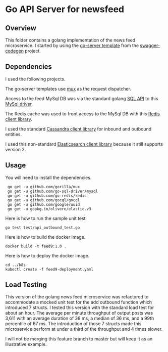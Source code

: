 # Go API Server for newsfeed

## Overview

This folder contains a golang implementation of the news feed microservice. I started by using the
[go-server template](https://github.com/swagger-api/swagger-codegen/tree/master/modules/swagger-codegen/src/main/resources/go-server) from the [swagger-codegen](https://github.com/swagger-api/swagger-codegen) project.

## Dependencies

I used the following projects.

The go-server templates use [mux](https://github.com/gorilla/mux) as the request dispatcher.

Access to the feed MySql DB was via the standard golang [SQL API](https://golang.org/pkg/database/sql/) to this [MySql driver](https://github.com/go-sql-driver/mysql/).

The Redis cache was used to front access to the MySql DB with this [Redis client library](https://github.com/go-redis/redis).

I used the standard [Cassandra client library](https://github.com/gocql/gocql) for inbound and outbound entities.

I used this non-standard [Elasticsearch client library](https://olivere.github.io/elastic/) because it still supports version 2.

## Usage

You will need to install the dependencies.

```
 go get -u github.com/gorilla/mux
 go get -u github.com/go-sql-driver/mysql
 go get -u github.com/go-redis/redis
 go get -u github.com/gocql/gocql
 go get -u github.com/google/uuid
 go get -u gopkg.in/olivere/elastic.v3
```

Here is how to run the sample unit test

```
go test test/api_outbound_test.go
```

Here is how to build the docker image.

```
docker build -t feed9:1.0 .
```

Here is how to deploy the docker image.

```
cd ../k8s
kubectl create -f feed9-deployment.yaml
```

## Load Testing

This version of the golang news feed microservice was refactored to accommodate a mocked unit test for the add outbound function which introduced 7 structs. I tested this version with the standard load test for about an hour. The average per minute throughput of output posts was 3,611 with an average duration of 38 ms, a median of 36 ms, and a 99th percentile of 67 ms. The introduction of those 7 structs made this microservice perform at under a third of the throughput and 4 times slower.

I will not be merging this feature branch to master but will keep it as an illustrative example.

